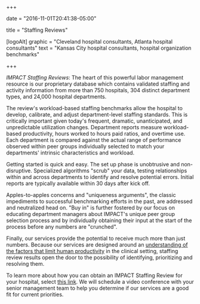 +++

date = "2016-11-01T20:41:38-05:00"

title = "Staffing Reviews"

[logoAlt]
  graphic = "Cleveland hospital consultants, Atlanta hospital consultants"
  text = "Kansas City hospital consultants, hospital organization benchmarks"

+++

_IMPACT Staffing Reviews_: The heart of this powerful labor management resource is our proprietary database which contains validated staffing and activity information from more than 750 hospitals, 304 distinct department types, and 24,000 hospital departments.

The review's workload-based staffing benchmarks allow the hospital to develop, calibrate, and adjust department-level staffing standards. This is critically important given today's frequent, dramatic, unanticipated, and unpredictable utilization changes. Department reports measure workload-based productivity, hours worked to hours paid ratios, and overtime use. Each department is compared against the actual range of performance observed within peer groups individually selected to match your departments' intrinsic characteristics and workload.

Getting started is quick and easy. The set up phase is unobtrusive and non-disruptive. Specialized algorithms "scrub" your data, testing relationships within and across departments to identify and resolve potential errors. Initial reports are typically available within 30 days after kick off.

Apples-to-apples concerns and "uniqueness arguments", the classic impediments to successful benchmarking efforts in the past, are addressed and neutralized head on. "Buy in" is further fostered by our focus on educating department managers about IMPACT's unique peer group selection process and by individually obtaining their input at the start of the process before any numbers are "crunched".

Finally, our services provide the potential to receive much more than just numbers. Because our services are designed around an <a href="http://www.bradyinc.com/about-us/" title="About Us">understanding of the factors that limit human productivity</a> in the clinical setting, staffing review results open the door to the possibility of identifying, prioritizing and resolving them.

To learn more about how you can obtain an IMPACT Staffing Review for your hospital, select <a href="mailto:scheduling@bradyinc.com?Subject=Conference Schedule&Body=Please%20schedule%20a%20telephone%20or%20videoconference%20to%20discuss%20IMPACT%E2%80%99s%20services%20in%20the%20context%20of%20our%20priorities.">this link</a>. We will schedule a video conference with your senior management team to help you determine if our services are a good fit for current priorities.
